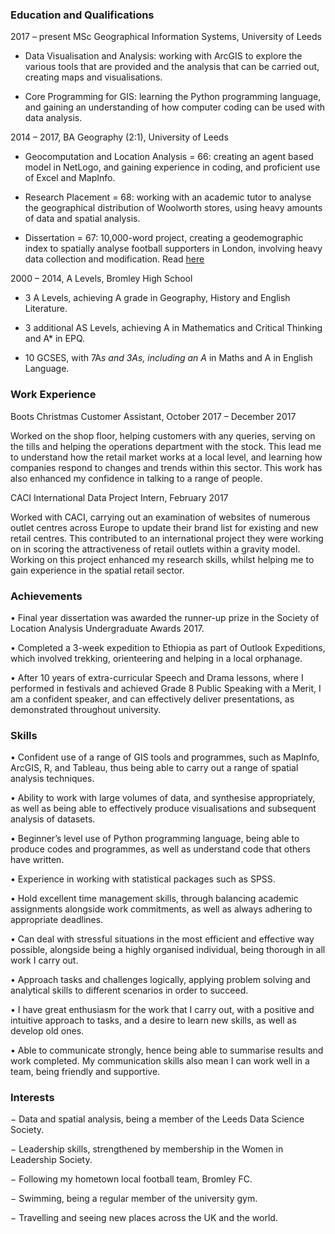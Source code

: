 ### Education and Qualifications

2017 – present		MSc Geographical Information Systems, University of Leeds
-	Data Visualisation and Analysis: working with ArcGIS to explore the various tools that are provided and the analysis that can be carried out, creating maps and visualisations.



-	Core Programming for GIS: learning the Python programming language, and gaining an understanding of how computer coding can be used with data analysis.



2014 – 2017, BA Geography (2:1), University of Leeds
-	Geocomputation and Location Analysis = 66: creating an agent based model in NetLogo, and gaining experience in coding, and proficient use of Excel and MapInfo.


-	Research Placement = 68: working with an academic tutor to analyse the geographical distribution of Woolworth stores, using heavy amounts of data and spatial analysis.


-	Dissertation = 67: 10,000-word project, creating a geodemographic index to spatially analyse football supporters in London, involving heavy data collection and modification. Read [here](https://github.com/GeorgieWeaver/Undergraduate-Dissertation/blob/master/Undergraduate%20Dissertation.pdf)


2000 – 2014, A Levels, Bromley High School


-	3 A Levels, achieving A grade in Geography, History and English Literature.


-	3 additional AS Levels, achieving A in Mathematics and Critical Thinking and A* in EPQ.


-	10 GCSES, with 7A*s and 3As, including an A* in Maths and A in English Language.


### Work Experience 

Boots Christmas Customer Assistant, October 2017 – December 2017


Worked on the shop floor, helping customers with any queries, serving on the tills and helping the operations department with the stock. This lead me to understand how the retail market works at a local level, and learning how companies respond to changes and trends within this sector. This work has also enhanced my confidence in talking to a range of people. 


CACI International Data Project Intern, February 2017


Worked with CACI, carrying out an examination of websites of numerous outlet centres across Europe to update their brand list for existing and new retail centres. This contributed to an international project they were working on in scoring the attractiveness of retail outlets within a gravity model. Working on this project enhanced my research skills, whilst helping me to gain experience in the spatial retail sector. 





### Achievements

•	Final year dissertation was awarded the runner-up prize in the Society of Location Analysis Undergraduate Awards 2017. 

•	Completed a 3-week expedition to Ethiopia as part of Outlook Expeditions, which involved trekking, orienteering and helping in a local orphanage.  

•	After 10 years of extra-curricular Speech and Drama lessons, where I performed in festivals and achieved Grade 8 Public Speaking with a Merit, I am a confident speaker, and can effectively deliver presentations, as demonstrated throughout university.

### Skills 

•	Confident use of a range of GIS tools and programmes, such as MapInfo, ArcGIS, R, and Tableau, thus being able to carry out a range of spatial analysis techniques.

•	Ability to work with large volumes of data, and synthesise appropriately, as well as being able to effectively produce visualisations and subsequent analysis of datasets.

•	Beginner’s level use of Python programming language, being able to produce codes and programmes, as well as understand code that others have written.

•	Experience in working with statistical packages such as SPSS.

•	Hold excellent time management skills, through balancing academic assignments alongside work commitments, as well as always adhering to appropriate deadlines.

•	Can deal with stressful situations in the most efficient and effective way possible, alongside being a highly organised individual, being thorough in all work I carry out.

•	Approach tasks and challenges logically, applying problem solving and analytical skills to different scenarios in order to succeed. 

•	I have great enthusiasm for the work that I carry out, with a positive and intuitive approach to tasks, and a desire to learn new skills, as well as develop old ones. 

•	Able to communicate strongly, hence being able to summarise results and work completed. My communication skills also mean I can work well in a team, being friendly and supportive.

### Interests

−	Data and spatial analysis, being a member of the Leeds Data Science Society.

−	Leadership skills, strengthened by membership in the Women in Leadership Society.

−	Following my hometown local football team, Bromley FC.

−	Swimming, being a regular member of the university gym.

−	Travelling and seeing new places across the UK and the world.

